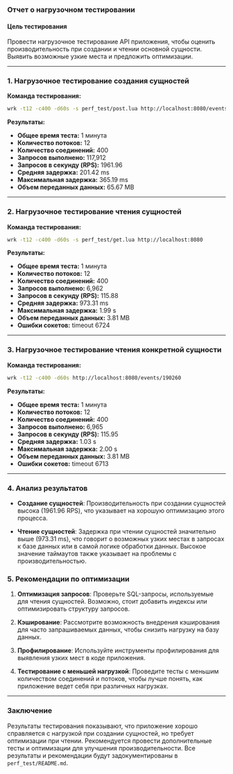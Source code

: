 ### Отчет о нагрузочном тестировании

#### Цель тестирования
Провести нагрузочное тестирование API приложения, чтобы оценить производительность при создании и чтении основной сущности. Выявить возможные узкие места и предложить оптимизации.

---

### 1. Нагрузочное тестирование создания сущностей

**Команда тестирования:**
```bash
wrk -t12 -c400 -d60s -s perf_test/post.lua http://localhost:8080/events
```

**Результаты:**
- **Общее время теста:** 1 минута
- **Количество потоков:** 12
- **Количество соединений:** 400
- **Запросов выполнено:** 117,912
- **Запросов в секунду (RPS):** 1961.96
- **Средняя задержка:** 201.42 ms
- **Максимальная задержка:** 365.19 ms
- **Объем переданных данных:** 65.67 MB

---

### 2. Нагрузочное тестирование чтения сущностей

**Команда тестирования:**
```bash
wrk -t12 -c400 -d60s -s perf_test/get.lua http://localhost:8080
```

**Результаты:**
- **Общее время теста:** 1 минута
- **Количество потоков:** 12
- **Количество соединений:** 400
- **Запросов выполнено:** 6,962
- **Запросов в секунду (RPS):** 115.88
- **Средняя задержка:** 973.31 ms
- **Максимальная задержка:** 1.99 s
- **Объем переданных данных:** 3.81 MB
- **Ошибки сокетов:** timeout 6724

---

### 3. Нагрузочное тестирование чтения конкретной сущности

**Команда тестирования:**
```bash
wrk -t12 -c400 -d60s http://localhost:8080/events/190260
```

**Результаты:**
- **Общее время теста:** 1 минута
- **Количество потоков:** 12
- **Количество соединений:** 400
- **Запросов выполнено:** 6,965
- **Запросов в секунду (RPS):** 115.95
- **Средняя задержка:** 1.03 s
- **Максимальная задержка:** 2.00 s
- **Объем переданных данных:** 3.81 MB
- **Ошибки сокетов:** timeout 6713

---

### 4. Анализ результатов

- **Создание сущностей**: Производительность при создании сущностей высока (1961.96 RPS), что указывает на хорошую оптимизацию этого процесса.
  
- **Чтение сущностей**: Задержка при чтении сущностей значительно выше (973.31 ms), что говорит о возможных узких местах в запросах к базе данных или в самой логике обработки данных. Высокое значение таймаутов также указывает на проблемы с производительностью.

### 5. Рекомендации по оптимизации

1. **Оптимизация запросов**: Проверьте SQL-запросы, используемые для чтения сущностей. Возможно, стоит добавить индексы или оптимизировать структуру запросов.
  
2. **Кэширование**: Рассмотрите возможность внедрения кэширования для часто запрашиваемых данных, чтобы снизить нагрузку на базу данных.

3. **Профилирование**: Используйте инструменты профилирования для выявления узких мест в коде приложения.

4. **Тестирование с меньшей нагрузкой**: Проведите тесты с меньшим количеством соединений и потоков, чтобы лучше понять, как приложение ведет себя при различных нагрузках.

---

### Заключение

Результаты тестирования показывают, что приложение хорошо справляется с нагрузкой при создании сущностей, но требует оптимизации при чтении. Рекомендуется провести дополнительные тесты и оптимизации для улучшения производительности. Все результаты и рекомендации будут задокументированы в `perf_test/README.md`.
